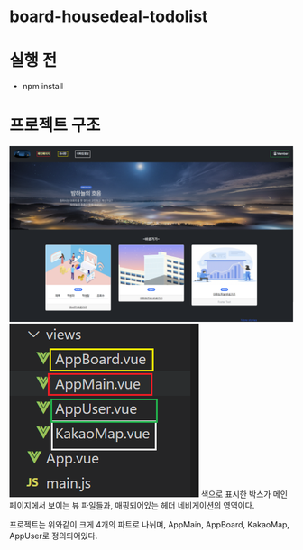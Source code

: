 # board-housedeal-todolist

# 실행 전
* npm install

# 프로젝트 구조

![](./readmeImage/%EB%A9%94%EC%9D%B8%ED%99%94%EB%A9%B4.png)
![](./readmeImage/%ED%8F%B4%EB%8D%94%EA%B5%AC%EC%A1%B0.png)
색으로 표시한 박스가 메인페이지에서 보이는 뷰 파일들과, 매핑되어있는 헤더 네비게이션의 영역이다.

프로젝트는 위와같이 크게 4개의 파트로 나뉘며, AppMain, AppBoard, KakaoMap, AppUser로 정의되어있다.



